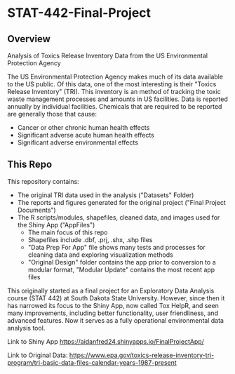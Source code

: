 # STAT-442-Final-Project
## Overview
Analysis of Toxics Release Inventory Data from the US Environmental Protection Agency

The US Environmental Protection Agency makes much of its data available to the US public. Of this data, one of the most interesting
is their "Toxics Release Inventory" (TRI). This inventory is an method of tracking the toxic waste management processes and amounts in 
US facilities. Data is reported annually by individual facilities. Chemicals that are required to be reported are generally those that
cause:

* Cancer or other chronic human health effects
* Significant adverse acute human health effects
* Significant adverse environmental effects

## This Repo

This repository contains:

* The original TRI data used in the analysis ("Datasets" Folder)
* The reports and figures generated for the original project ("Final Project Documents")
* The R scripts/modules, shapefiles, cleaned data, and images used for the Shiny App ("AppFiles")
    * The main focus of this repo
    * Shapefiles include .dbf, .prj, .shx, .shp files
    * "Data Prep For App" file shows many tests and processes for cleaning data and exploring visualization methods
    * "Original Design" folder contains the app prior to conversion to a modular format, "Modular Update" contains the most recent app files

This originally started as a final project for an Exploratory Data Analysis course (STAT 442) at South Dakota State University. 
However, since then it has narrowed its focus to the Shiny App, now called Tox HelpR, and seen many improvements, including 
better functionality, user friendliness, and advanced features. Now it serves as a fully operational environmental data analysis tool.

Link to Shiny App
https://aidanfred24.shinyapps.io/FinalProjectApp/

Link to Original Data:
https://www.epa.gov/toxics-release-inventory-tri-program/tri-basic-data-files-calendar-years-1987-present
